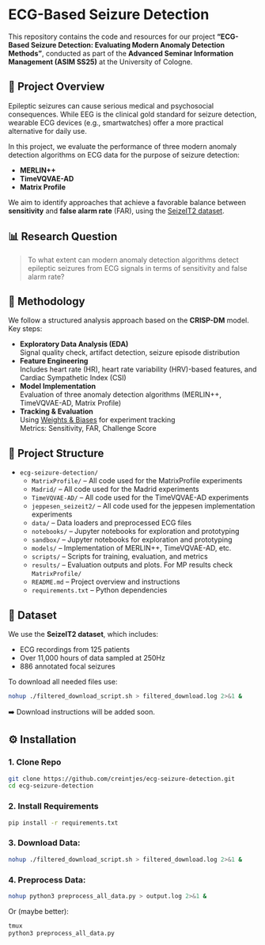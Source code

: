 # ECG-Based Seizure Detection

This repository contains the code and resources for our project **“ECG-Based Seizure Detection: Evaluating Modern Anomaly Detection Methods”**, conducted as part of the **Advanced Seminar Information Management (ASIM SS25)** at the University of Cologne.

## 🧠 Project Overview

Epileptic seizures can cause serious medical and psychosocial consequences. While EEG is the clinical gold standard for seizure detection, wearable ECG devices (e.g., smartwatches) offer a more practical alternative for daily use.

In this project, we evaluate the performance of three modern anomaly detection algorithms on ECG data for the purpose of seizure detection:

- **MERLIN++**
- **TimeVQVAE-AD**
- **Matrix Profile**

We aim to identify approaches that achieve a favorable balance between **sensitivity** and **false alarm rate** (FAR), using the [SeizeIT2 dataset](https://doi.org/10.48550/arXiv.2502.01224).

## 📊 Research Question

> To what extent can modern anomaly detection algorithms detect epileptic seizures from ECG signals in terms of sensitivity and false alarm rate?

## 🧪 Methodology

We follow a structured analysis approach based on the **CRISP-DM** model. Key steps:

- **Exploratory Data Analysis (EDA)**  
  Signal quality check, artifact detection, seizure episode distribution  
- **Feature Engineering**  
  Includes heart rate (HR), heart rate variability (HRV)-based features, and Cardiac Sympathetic Index (CSI)  
- **Model Implementation**  
  Evaluation of three anomaly detection algorithms (MERLIN++, TimeVQVAE-AD, Matrix Profile)  
- **Tracking & Evaluation**  
  Using [Weights & Biases](https://wandb.ai/) for experiment tracking  
  Metrics: Sensitivity, FAR, Challenge Score  

## 📁 Project Structure

- `ecg-seizure-detection/`
  - `MatrixProfile/` – All code used for the MatrixProfile experiments
  - `Madrid/` – All code used for the Madrid experiments
  - `TimeVQVAE-AD/` – All code used for the TimeVQVAE-AD experiments
  - `jeppesen_seizeit2/` – All code used for the jeppesen implementation experiments
  - `data/` – Data loaders and preprocessed ECG files
  - `notebooks/` – Jupyter notebooks for exploration and prototyping
  - `sandbox/` – Jupyter notebooks for exploration and prototyping
  - `models/` – Implementation of MERLIN++, TimeVQVAE-AD, etc.
  - `scripts/` – Scripts for training, evaluation, and metrics
  - `results/` – Evaluation outputs and plots. For MP results check `MatrixProfile/`
  - `README.md` – Project overview and instructions
  - `requirements.txt` – Python dependencies



## 📂 Dataset

We use the **SeizeIT2 dataset**, which includes:

- ECG recordings from 125 patients
- Over 11,000 hours of data sampled at 250Hz
- 886 annotated focal seizures

To download all needed files use:
```bash
nohup ./filtered_download_script.sh > filtered_download.log 2>&1 &
```
➡️ Download instructions will be added soon.

## ⚙️ Installation
### 1. Clone Repo
```bash
git clone https://github.com/creintjes/ecg-seizure-detection.git
cd ecg-seizure-detection
```
### 2. Install Requirements

```bash
pip install -r requirements.txt
```
### 3. Download Data:

```bash
nohup ./filtered_download_script.sh > filtered_download.log 2>&1 &
```
### 4. Preprocess Data:
```bash
nohup python3 preprocess_all_data.py > output.log 2>&1 &
```
Or (maybe better):

```bash
tmux
python3 preprocess_all_data.py
```


